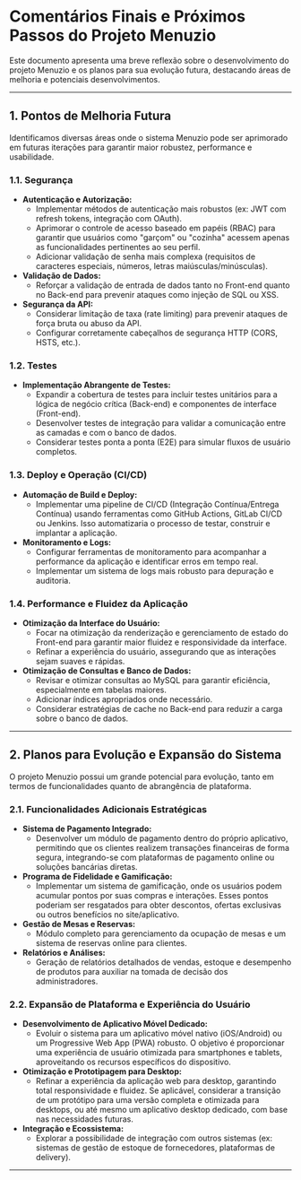 # Comentários Finais e Próximos Passos do Projeto Menuzio

Este documento apresenta uma breve reflexão sobre o desenvolvimento do projeto Menuzio e os planos para sua evolução futura, destacando áreas de melhoria e potenciais desenvolvimentos.

---

## 1. Pontos de Melhoria Futura

Identificamos diversas áreas onde o sistema Menuzio pode ser aprimorado em futuras iterações para garantir maior robustez, performance e usabilidade.

### 1.1. Segurança

* **Autenticação e Autorização:**
    * Implementar métodos de autenticação mais robustos (ex: JWT com refresh tokens, integração com OAuth).
    * Aprimorar o controle de acesso baseado em papéis (RBAC) para garantir que usuários como "garçom" ou "cozinha" acessem apenas as funcionalidades pertinentes ao seu perfil.
    * Adicionar validação de senha mais complexa (requisitos de caracteres especiais, números, letras maiúsculas/minúsculas).
* **Validação de Dados:**
    * Reforçar a validação de entrada de dados tanto no Front-end quanto no Back-end para prevenir ataques como injeção de SQL ou XSS.
* **Segurança da API:**
    * Considerar limitação de taxa (rate limiting) para prevenir ataques de força bruta ou abuso da API.
    * Configurar corretamente cabeçalhos de segurança HTTP (CORS, HSTS, etc.).

### 1.2. Testes

* **Implementação Abrangente de Testes:**
    * Expandir a cobertura de testes para incluir testes unitários para a lógica de negócio crítica (Back-end) e componentes de interface (Front-end).
    * Desenvolver testes de integração para validar a comunicação entre as camadas e com o banco de dados.
    * Considerar testes ponta a ponta (E2E) para simular fluxos de usuário completos.

### 1.3. Deploy e Operação (CI/CD)

* **Automação de Build e Deploy:**
    * Implementar uma pipeline de CI/CD (Integração Contínua/Entrega Contínua) usando ferramentas como GitHub Actions, GitLab CI/CD ou Jenkins. Isso automatizaria o processo de testar, construir e implantar a aplicação.
* **Monitoramento e Logs:**
    * Configurar ferramentas de monitoramento para acompanhar a performance da aplicação e identificar erros em tempo real.
    * Implementar um sistema de logs mais robusto para depuração e auditoria.

### 1.4. Performance e Fluidez da Aplicação

* **Otimização da Interface do Usuário:**
    * Focar na otimização da renderização e gerenciamento de estado do Front-end para garantir maior fluidez e responsividade da interface.
    * Refinar a experiência do usuário, assegurando que as interações sejam suaves e rápidas.
* **Otimização de Consultas e Banco de Dados:**
    * Revisar e otimizar consultas ao MySQL para garantir eficiência, especialmente em tabelas maiores.
    * Adicionar índices apropriados onde necessário.
    * Considerar estratégias de cache no Back-end para reduzir a carga sobre o banco de dados.

---

## 2. Planos para Evolução e Expansão do Sistema

O projeto Menuzio possui um grande potencial para evolução, tanto em termos de funcionalidades quanto de abrangência de plataforma.

### 2.1. Funcionalidades Adicionais Estratégicas

* **Sistema de Pagamento Integrado:**
    * Desenvolver um módulo de pagamento dentro do próprio aplicativo, permitindo que os clientes realizem transações financeiras de forma segura, integrando-se com plataformas de pagamento online ou soluções bancárias diretas.
* **Programa de Fidelidade e Gamificação:**
    * Implementar um sistema de gamificação, onde os usuários podem acumular pontos por suas compras e interações. Esses pontos poderiam ser resgatados para obter descontos, ofertas exclusivas ou outros benefícios no site/aplicativo.
* **Gestão de Mesas e Reservas:**
    * Módulo completo para gerenciamento da ocupação de mesas e um sistema de reservas online para clientes.
* **Relatórios e Análises:**
    * Geração de relatórios detalhados de vendas, estoque e desempenho de produtos para auxiliar na tomada de decisão dos administradores.

### 2.2. Expansão de Plataforma e Experiência do Usuário

* **Desenvolvimento de Aplicativo Móvel Dedicado:**
    * Evoluir o sistema para um aplicativo móvel nativo (iOS/Android) ou um Progressive Web App (PWA) robusto. O objetivo é proporcionar uma experiência de usuário otimizada para smartphones e tablets, aproveitando os recursos específicos do dispositivo.
* **Otimização e Prototipagem para Desktop:**
    * Refinar a experiência da aplicação web para desktop, garantindo total responsividade e fluidez. Se aplicável, considerar a transição de um protótipo para uma versão completa e otimizada para desktops, ou até mesmo um aplicativo desktop dedicado, com base nas necessidades futuras.
* **Integração e Ecossistema:**
    * Explorar a possibilidade de integração com outros sistemas (ex: sistemas de gestão de estoque de fornecedores, plataformas de delivery).

---